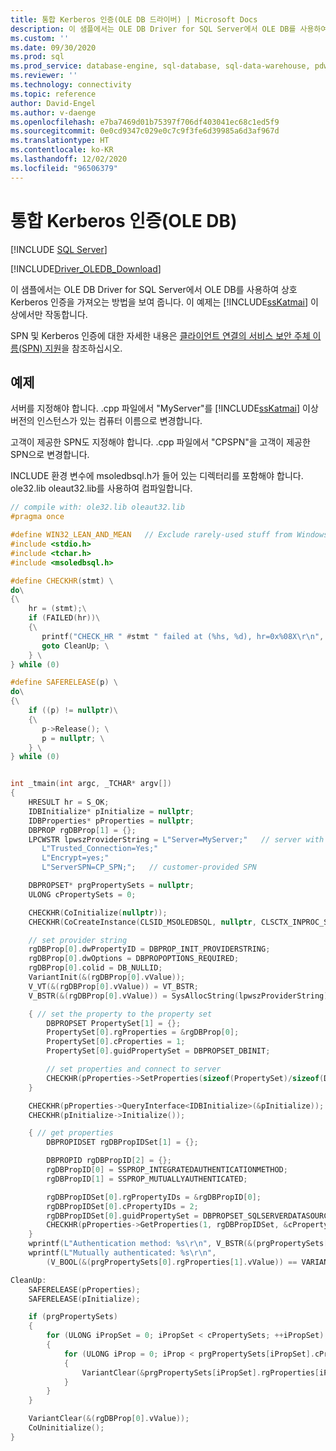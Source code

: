 ```yaml
---
title: 통합 Kerberos 인증(OLE DB 드라이버) | Microsoft Docs
description: 이 샘플에서는 OLE DB Driver for SQL Server에서 OLE DB를 사용하여 상호 Kerberos 인증을 가져오는 방법을 알아봅니다.
ms.custom: ''
ms.date: 09/30/2020
ms.prod: sql
ms.prod_service: database-engine, sql-database, sql-data-warehouse, pdw
ms.reviewer: ''
ms.technology: connectivity
ms.topic: reference
author: David-Engel
ms.author: v-daenge
ms.openlocfilehash: e7ba7469d01b75397f706df403041ec68c1ed5f9
ms.sourcegitcommit: 0e0cd9347c029e0c7c9f3fe6d39985a6d3af967d
ms.translationtype: HT
ms.contentlocale: ko-KR
ms.lasthandoff: 12/02/2020
ms.locfileid: "96506379"
---
```

# <a name="integrated-kerberos-authentication-ole-db"></a>통합 Kerberos 인증(OLE DB)
[!INCLUDE [SQL Server](../../../includes/applies-to-version/sql-asdb-asdbmi-asa-pdw.md)]

[!INCLUDE[Driver_OLEDB_Download](../../../includes/driver_oledb_download.md)]

  이 샘플에서는 OLE DB Driver for SQL Server에서 OLE DB를 사용하여 상호 Kerberos 인증을 가져오는 방법을 보여 줍니다. 이 예제는 [!INCLUDE[ssKatmai](../../../includes/sskatmai-md.md)] 이상에서만 작동합니다.  
  
 SPN 및 Kerberos 인증에 대한 자세한 내용은 [클라이언트 연결의 서비스 보안 주체 이름&#40;SPN&#41; 지원](../../oledb/features/service-principal-name-spn-support-in-client-connections.md)을 참조하십시오.  
  
## <a name="example"></a>예제  
 서버를 지정해야 합니다. .cpp 파일에서 "MyServer"를 [!INCLUDE[ssKatmai](../../../includes/sskatmai-md.md)] 이상 버전의 인스턴스가 있는 컴퓨터 이름으로 변경합니다.  
  
 고객이 제공한 SPN도 지정해야 합니다. .cpp 파일에서 "CPSPN"을 고객이 제공한 SPN으로 변경합니다.  
  
 INCLUDE 환경 변수에 msoledbsql.h가 들어 있는 디렉터리를 포함해야 합니다. ole32.lib oleaut32.lib를 사용하여 컴파일합니다.  
  
```cpp
// compile with: ole32.lib oleaut32.lib
#pragma once

#define WIN32_LEAN_AND_MEAN   // Exclude rarely-used stuff from Windows headers
#include <stdio.h>
#include <tchar.h>
#include <msoledbsql.h>

#define CHECKHR(stmt) \
do\
{\
    hr = (stmt);\
    if (FAILED(hr))\
    {\
       printf("CHECK_HR " #stmt " failed at (%hs, %d), hr=0x%08X\r\n", __FILE__, __LINE__, hr); \
       goto CleanUp; \
    } \
} while (0)

#define SAFERELEASE(p) \
do\
{\
    if ((p) != nullptr)\
    {\
       p->Release(); \
       p = nullptr; \
    } \
} while (0)


int _tmain(int argc, _TCHAR* argv[])
{
    HRESULT hr = S_OK;
    IDBInitialize* pInitialize = nullptr;
    IDBProperties* pProperties = nullptr;
    DBPROP rgDBProp[1] = {};
    LPCWSTR lpwszProviderString = L"Server=MyServer;"   // server with SQL Server 2008 (or later)
       L"Trusted_Connection=Yes;"
       L"Encrypt=yes;"
       L"ServerSPN=CP_SPN;";   // customer-provided SPN

    DBPROPSET* prgPropertySets = nullptr;
    ULONG cPropertySets = 0;

    CHECKHR(CoInitialize(nullptr));
    CHECKHR(CoCreateInstance(CLSID_MSOLEDBSQL, nullptr, CLSCTX_INPROC_SERVER, __uuidof(IDBProperties), reinterpret_cast<void**>(&pProperties)));

    // set provider string
    rgDBProp[0].dwPropertyID = DBPROP_INIT_PROVIDERSTRING;
    rgDBProp[0].dwOptions = DBPROPOPTIONS_REQUIRED;
    rgDBProp[0].colid = DB_NULLID;
    VariantInit(&(rgDBProp[0].vValue));
    V_VT(&(rgDBProp[0].vValue)) = VT_BSTR;
    V_BSTR(&(rgDBProp[0].vValue)) = SysAllocString(lpwszProviderString);

    { // set the property to the property set
        DBPROPSET PropertySet[1] = {};
        PropertySet[0].rgProperties = &rgDBProp[0];
        PropertySet[0].cProperties = 1;
        PropertySet[0].guidPropertySet = DBPROPSET_DBINIT;

        // set properties and connect to server
        CHECKHR(pProperties->SetProperties(sizeof(PropertySet)/sizeof(DBPROPSET), PropertySet));
    }

    CHECKHR(pProperties->QueryInterface<IDBInitialize>(&pInitialize));
    CHECKHR(pInitialize->Initialize());

    { // get properties
        DBPROPIDSET rgDBPropIDSet[1] = {};

        DBPROPID rgDBPropID[2] = {};
        rgDBPropID[0] = SSPROP_INTEGRATEDAUTHENTICATIONMETHOD;
        rgDBPropID[1] = SSPROP_MUTUALLYAUTHENTICATED;

        rgDBPropIDSet[0].rgPropertyIDs = &rgDBPropID[0];
        rgDBPropIDSet[0].cPropertyIDs = 2;
        rgDBPropIDSet[0].guidPropertySet = DBPROPSET_SQLSERVERDATASOURCEINFO;
        CHECKHR(pProperties->GetProperties(1, rgDBPropIDSet, &cPropertySets, &prgPropertySets));
    }
    wprintf(L"Authentication method: %s\r\n", V_BSTR(&(prgPropertySets[0].rgProperties[0].vValue)));
    wprintf(L"Mutually authenticated: %s\r\n",
        (V_BOOL(&(prgPropertySets[0].rgProperties[1].vValue)) == VARIANT_TRUE) ? L"yes" : L"no");

CleanUp:
    SAFERELEASE(pProperties);
    SAFERELEASE(pInitialize);

    if (prgPropertySets)
    {
        for (ULONG iPropSet = 0; iPropSet < cPropertySets; ++iPropSet)
        {
            for (ULONG iProp = 0; iProp < prgPropertySets[iPropSet].cProperties; ++iProp)
            {
                VariantClear(&prgPropertySets[iPropSet].rgProperties[iProp].vValue);
            }
        }
    }

    VariantClear(&(rgDBProp[0].vValue));
    CoUninitialize();
}
```